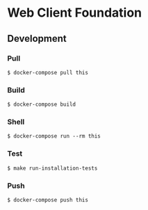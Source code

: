 # Web Client Foundation

## Development

### Pull

```
$ docker-compose pull this
```

### Build

```
$ docker-compose build
```

### Shell

```
$ docker-compose run --rm this
```

### Test

```
$ make run-installation-tests
```

### Push

```
$ docker-compose push this
```
